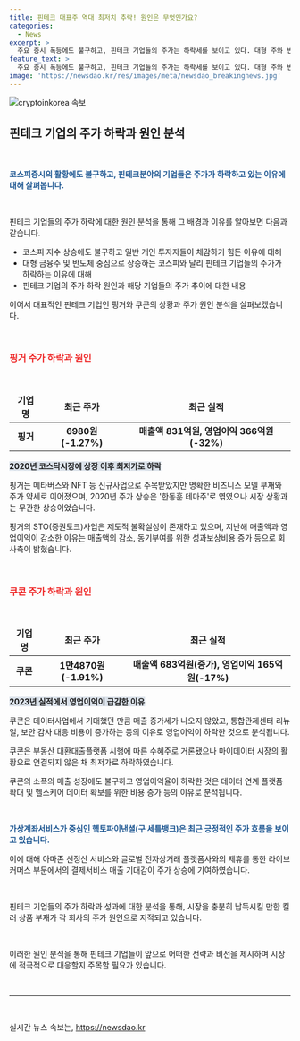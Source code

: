 ```yaml
---
title: 핀테크 대표주 역대 최저치 추락! 원인은 무엇인가요?
categories:
  - News
excerpt: >
  주요 증시 폭등에도 불구하고, 핀테크 기업들의 주가는 하락세를 보이고 있다. 대형 주와 반도체 중심 기업들은 호황을 누리지만, 핀테크 기업들의 주가는 약세를 지속하고 있다. 특히, 핑거와 쿠콘은 주가 하락과 실적 부진으로 주목받고 있다. 이에 반해, 헥토파이낸셜은 아마존 선정산 서비스와 제휴 등으로 주가가 상승하고 있다. 핀테크 기업들의 부진한 모습과 주가 움직임을 종합해보면, 시장을 설득할만한 새로운 상품이 부족한 것이 원인으로 지목된다.
feature_text: >
  주요 증시 폭등에도 불구하고, 핀테크 기업들의 주가는 하락세를 보이고 있다. 대형 주와 반도체 중심 기업들은 호황을 누리지만, 핀테크 기업들의 주가는 약세를 지속하고 있다. 특히, 핑거와 쿠콘은 주가 하락과 실적 부진으로 주목받고 있다. 이에 반해, 헥토파이낸셜은 아마존 선정산 서비스와 제휴 등으로 주가가 상승하고 있다. 핀테크 기업들의 부진한 모습과 주가 움직임을 종합해보면, 시장을 설득할만한 새로운 상품이 부족한 것이 원인으로 지목된다.
image: 'https://newsdao.kr/res/images/meta/newsdao_breakingnews.jpg'
---
```


<p><img src="https://newsdao.kr/res/images/meta/newsdao_breakingnews.jpg" alt="cryptoinkorea 속보" /></p>

<h2 data-ke-size="size26">핀테크 기업의 주가 하락과 원인 분석</h2>

<p data-ke-size="size16">&nbsp;</p>

<p><b><span style="color: #1a5490;">코스피증시의 활황에도 불구하고, 핀테크분야의 기업들은 주가가 하락하고 있는 이유에 대해 살펴봅니다.</span></b></p>

<p data-ke-size="size16">&nbsp;</p>

<p>핀테크 기업들의 주가 하락에 대한 원인 분석을 통해 그 배경과 이유를 알아보면 다음과 같습니다.</p>

<ul>
<li>코스피 지수 상승에도 불구하고 일반 개인 투자자들이 체감하기 힘든 이유에 대해</li>
<li>대형 금융주 및 반도체 중심으로 상승하는 코스피와 달리 핀테크 기업들의 주가가 하락하는 이유에 대해</li>
<li>핀테크 기업의 주가 하락 원인과 해당 기업들의 주가 추이에 대한 내용</li>
</ul>

<p>이어서 대표적인 핀테크 기업인 핑거와 쿠콘의 상황과 주가 원인 분석을 살펴보겠습니다.</p>

<p data-ke-size="size16">&nbsp;</p>

<h3><b><span style="color: #ee2323;">핑거 주가 하락과 원인</span></b></h3>

<p data-ke-size="size16">&nbsp;</p>

<table>
<thead>
<tr>
<td style="text-align: center; height: 17px;"><b>기업명</b></td>
<td style="text-align: center; height: 17px;"><b>최근 주가</b></td>
<td style="text-align: center; height: 17px;"><b>최근 실적</b></td>
</tr>
</thead>
<tbody>
<tr>
<td style="text-align: center; height: 17px;"><b>핑거</b></td>
<td style="text-align: center; height: 17px;"><b>6980원(-1.27%)</b></td>
<td style="text-align: center; height: 17px;"><b>매출액 831억원, 영업이익 366억원(-32%)</b></td>
</tr>
</tbody>
</table>

<p><b><span style="background-color: #21538527;">2020년 코스닥시장에 상장 이후 최저가로 하락</span></b></p>

<p>핑거는 메타버스와 NFT 등 신규사업으로 주목받았지만 명확한 비즈니스 모델 부재와 주가 약세로 이어졌으며, 2020년 주가 상승은 '한동훈 테마주'로 엮였으나 시장 상황과는 무관한 상승이었습니다.</p>

<p>핑거의 STO(증권토크)사업은 제도적 불확실성이 존재하고 있으며, 지난해 매출액과 영업이익이 감소한 이유는 매출액의 감소, 동기부여를 위한 성과보상비용 증가 등으로 회사측이 밝혔습니다.</p>

<p data-ke-size="size16">&nbsp;</p>

<h3><b><span style="color: #ee2323;">쿠콘 주가 하락과 원인</span></b></h3>

<p data-ke-size="size16">&nbsp;</p>

<table>
<thead>
<tr>
<td style="text-align: center; height: 17px;"><b>기업명</b></td>
<td style="text-align: center; height: 17px;"><b>최근 주가</b></td>
<td style="text-align: center; height: 17px;"><b>최근 실적</b></td>
</tr>
</thead>
<tbody>
<tr>
<td style="text-align: center; height: 17px;"><b>쿠콘</b></td>
<td style="text-align: center; height: 17px;"><b>1만4870원(-1.91%)</b></td>
<td style="text-align: center; height: 17px;"><b>매출액 683억원(증가), 영업이익 165억원(-17%)</b></td>
</tr>
</tbody>
</table>

<p><b><span style="background-color: #21538527;">2023년 실적에서 영업이익이 급감한 이유</span></b></p>

<p>쿠콘은 데이터사업에서 기대했던 만큼 매출 증가세가 나오지 않았고, 통합관제센터 리뉴얼, 보안 감사 대응 비용이 증가하는 등의 이유로 영업이익이 하락한 것으로 분석됩니다.</p>

<p>쿠콘은 부동산 대환대출플랫폼 시행에 따른 수혜주로 거론됐으나 마이데이터 시장의 활황으로 연결되지 않은 채 최저가로 하락하였습니다.</p>

<p>쿠콘의 소폭의 매출 성장에도 불구하고 영업이익율이 하락한 것은 데이터 연계 플랫폼 확대 및 헬스케어 데이터 확보를 위한 비용 증가 등의 이유로 분석됩니다.</p>

<p data-ke-size="size16">&nbsp;</p>

<p><b><span style="color: #1a5490;">가상계좌서비스가 중심인 헥토파이낸셜(구 세틀뱅크)은 최근 긍정적인 주가 흐름을 보이고 있습니다.</span></b></p>

<p>이에 대해 아마존 선정산 서비스와 글로벌 전자상거래 플랫폼사와의 제휴를 통한 라이브 커머스 부문에서의 결제서비스 매출 기대감이 주가 상승에 기여하였습니다.</p>

<p data-ke-size="size16">&nbsp;</p>

<p>핀테크 기업들의 주가 하락과 성과에 대한 분석을 통해, 시장을 충분히 납득시킬 만한 킬러 상품 부재가 각 회사의 주가 원인으로 지적되고 있습니다.</p>

<p data-ke-size="size16">&nbsp;</p>

<p>이러한 원인 분석을 통해 핀테크 기업들이 앞으로 어떠한 전략과 비전을 제시하며 시장에 적극적으로 대응할지 주목할 필요가 있습니다.</p>

<p data-ke-size="size16">&nbsp;</p>

<hr>

<p data-ke-size="size16">&nbsp;</p>
실시간 뉴스 속보는, <a href="https://newsdao.kr" rel="dofollow">https://newsdao.kr</a>



